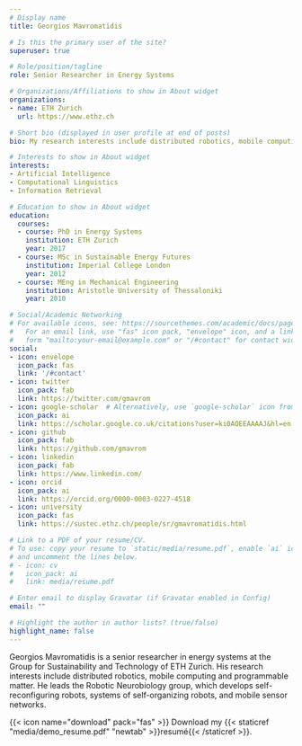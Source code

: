 ```yaml
---
# Display name
title: Georgios Mavromatidis

# Is this the primary user of the site?
superuser: true

# Role/position/tagline
role: Senior Researcher in Energy Systems

# Organizations/Affiliations to show in About widget
organizations:
- name: ETH Zurich
  url: https://www.ethz.ch

# Short bio (displayed in user profile at end of posts)
bio: My research interests include distributed robotics, mobile computing and programmable matter.

# Interests to show in About widget
interests:
- Artificial Intelligence
- Computational Linguistics
- Information Retrieval

# Education to show in About widget
education:
  courses:
  - course: PhD in Energy Systems
    institution: ETH Zurich
    year: 2017
  - course: MSc in Sustainable Energy Futures
    institution: Imperial College London
    year: 2012
  - course: MEng in Mechanical Engineering
    institution: Aristotle University of Thessaloniki
    year: 2010

# Social/Academic Networking
# For available icons, see: https://sourcethemes.com/academic/docs/page-builder/#icons
#   For an email link, use "fas" icon pack, "envelope" icon, and a link in the
#   form "mailto:your-email@example.com" or "/#contact" for contact widget.
social:
- icon: envelope
  icon_pack: fas
  link: '/#contact'
- icon: twitter
  icon_pack: fab
  link: https://twitter.com/gmavrom
- icon: google-scholar  # Alternatively, use `google-scholar` icon from `ai` icon pack
  icon_pack: ai
  link: https://scholar.google.co.uk/citations?user=ki0AOEEAAAAJ&hl=en
- icon: github
  icon_pack: fab
  link: https://github.com/gmavrom
- icon: linkedin
  icon_pack: fab
  link: https://www.linkedin.com/
- icon: orcid
  icon_pack: ai
  link: https://orcid.org/0000-0003-0227-4518
- icon: university
  icon_pack: fas
  link: https://sustec.ethz.ch/people/sr/gmavromatidis.html

# Link to a PDF of your resume/CV.
# To use: copy your resume to `static/media/resume.pdf`, enable `ai` icons in `params.toml`, 
# and uncomment the lines below.
# - icon: cv
#   icon_pack: ai
#   link: media/resume.pdf

# Enter email to display Gravatar (if Gravatar enabled in Config)
email: ""

# Highlight the author in author lists? (true/false)
highlight_name: false
---
```


Georgios Mavromatidis is a senior researcher in energy systems at the Group for Sustainability and Technology of ETH Zurich. His research interests include distributed robotics, mobile computing and programmable matter. He leads the Robotic Neurobiology group, which develops self-reconfiguring robots, systems of self-organizing robots, and mobile sensor networks.

{{< icon name="download" pack="fas" >}} Download my {{< staticref "media/demo_resume.pdf" "newtab" >}}resumé{{< /staticref >}}.
